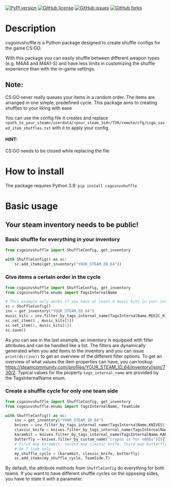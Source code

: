 [![PyPI version](https://badge.fury.io/py/csgoinvshuffle.svg)](https://badge.fury.io/py/csgoinvshuffle)
[![GitHub license](https://img.shields.io/github/license/kreyoo/csgo-inv-shuffle)](https://github.com/kreyoo/csgo-inv-shuffle/blob/master/LICENSE)
[![GitHub issues](https://img.shields.io/github/issues/kreyoo/csgo-inv-shuffle)](https://github.com/kreyoo/csgo-inv-shuffle/issues)
[![GitHub forks](https://img.shields.io/github/forks/kreyoo/csgo-inv-shuffle)](https://github.com/kreyoo/csgo-inv-shuffle/network)
# Description

csgoinvshuffle is a Python package designed to create shuffle configs for the game CS:GO.

With this package you can easily shuffle between different weapon types (e.g. M4A4 and M4A1-S) and have less limits in customizing the shuffle experience than with the in-game settings.

## Note: 
CS:GO never really queues your items in a random order.
The items are arranged in one simple, predefined cycle.
This package aims to creating shuffles to your liking with ease

You can use the config file it creates and replace `<path_to_your_steam>/userdata/<your_steam_3id>/730/remote/cfg/csgo_saved_item_shuffles.txt` with it to apply your config.


#### HINT: 
CS:GO needs to be closed while replacing the file





# How to install

The package requires Python 3.9:
```pip install csgoinvshuffle```

# Basic usage

## Your steam inventory needs to be public!
### Basic shuffle for everything in your inventory

```python
from csgoinvshuffle import ShuffleConfig, get_inventory

with ShuffleConfig() as sc:
    sc.add_items(get_inventory("YOUR_STEAM_ID_64"))

```

### Give items a certain order in the cycle
```python
from csgoinvshuffle import ShuffleConfig, get_inventory
from csgoinvshuffle.enums import TagsInternalName

# This example only works if you have at least 4 music kits in your inventory
sc = ShuffleConfig()
inv = get_inventory("YOUR_STEAM_ID_64")
music_kits = inv.filter_by_tags_internal_name(TagsInternalName.MUSIC_KITS)
sc.set_item(0 , music_kits[3])
sc.set_item(1, music_kits[1])
sc.save()
```

As you can see in the last example, an inventory is equipped with filter attributes and can be handled like a list.
The filters are dynamically generated when you add items to the inventory and you can issue `print(dir(inv))`
to get an overview of the different filter options.
To get an overview of what values the item properties can have, you can lookup https://steamcommunity.com/profiles/YOUR_STEAM_ID_64/inventory/json/730/2.
Typical values for the property `tags_internal_name` are provided by the TagsInternalName enum.


### Create a shuffle cycle for only one team side

```python
from csgoinvshuffle import ShuffleConfig, get_inventory
from csgoinvshuffle.enums import TagsInternalName, TeamSide

with ShuffleConfig() as sc:
    inv = get_inventory("YOUR_STEAM_ID_64")
    knives = inv.filter_by_tags_internal_name(TagsInternalName.KNIVES)
    classic_knife = knives.filter_by_tags_internal_name(TagsInternalName.CLASSIC_KNIFE)[0]
    karambit = knives.filter_by_tags_internal_name(TagsInternalName.KARAMBIT_KNIFE)[0]
    butterfly = knives.filter_by_custom_name("crypto is for n00bs")[0]
    # First map karambit, second map classic knife, third map butterfly, next map karambit again...
    # On T side only
    my_shuffle_cycle = [karambit, classic_knife, butterfly] 
    sc.add_items(my_shuffle_cycle, TeamSide.T)
```

By default, the attribute methods from `ShuffleConfig` do everything for both teams.
If you want to have different shuffle cycles on the opposing sides, you have to state it with a parameter.

